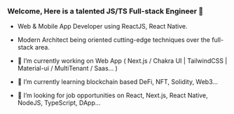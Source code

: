 ### Welcome, Here is a talented JS/TS Full-stack Engineer 👋

- Web & Mobile App Developer using ReactJS, React Native.
- Modern Architect being oriented cutting-edge techniques over the full-stack area.

- 🔭 I’m currently working on Web App ( Next.js / Chakra UI | TailwindCSS | Material-ui / MultiTenant / Saas... )
- 🌱 I’m currently learning blockchain based DeFi, NFT, Solidity, Web3...
- 👯 I’m looking for job opportunities on React, Next.js, React Native, NodeJS, TypeScript, DApp... 


<!--
Here are some ideas to get you started:

- 🔭 I’m currently working on ...
- 🌱 I’m currently learning ...
- 👯 I’m looking to collaborate on ...
- 🤔 I’m looking for help with ...
- 💬 Ask me about ...
- 📫 How to reach me: ...
- 😄 Pronouns: ...
- ⚡ Fun fact: ...
-->

